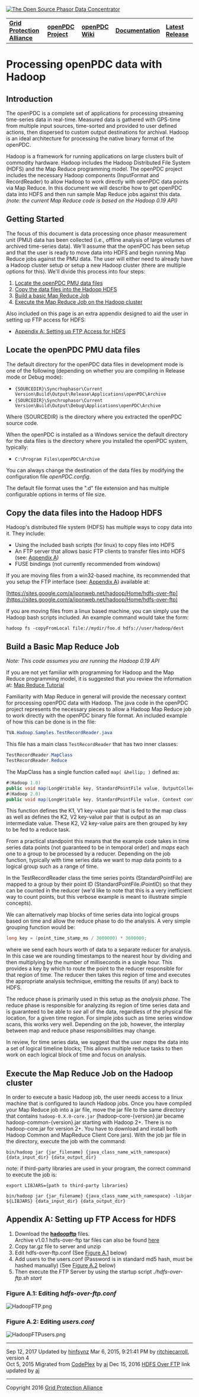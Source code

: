 [![The Open Source Phasor Data Concentrator](openPDC_Logo.png)](openPDC_Home.md "The Open Source Phasor Data Concentrator")

|   |   |   |   |   |
|---|---|---|---|---|
| **[Grid Protection Alliance](http://www.gridprotectionalliance.org "Grid Protection Alliance Home Page")** | **[openPDC Project](https://github.com/GridProtectionAlliance/openPDC "openPDC Project on GitHub")** | **[openPDC Wiki](openPDC_Home.md "openPDC Wiki Home Page")** | **[Documentation](openPDC_Documentation_Home.md "openPDC Documentation Home Page")** | **[Latest Release](https://github.com/GridProtectionAlliance/openPDC/releases "openPDC Releases Home Page")** |

# Processing openPDC data with Hadoop

## Introduction

The openPDC is a complete set of applications for processing streaming time-series data in real-time. Measured data is gathered with GPS-time from multiple input sources, time-sorted and provided to user defined actions, then dispersed to custom output destinations for archival. Hadoop is an ideal architecture for processing the native binary format of the openPDC.

Hadoop is a framework for running applications on large clusters built of commodity hardware. Hadoop includes the Hadoop Distributed File System (HDFS) and the Map Reduce programming model. The openPDC project includes the necessary Hadoop components (InputFormat and RecordReader) to allow Hadoop to work directly with openPDC data points via Map Reduce. In this document we will describe how to get openPDC data into HDFS and then run sample Map Reduce jobs against this data.  *(note: the current Map Reduce code is based on the Hadoop 0.19 API)*

## Getting Started

The focus of this document is data processing once phasor measurement unit (PMU) data has been collected (i.e., offline analysis of large volumes of archived time-series data). We'll assume that the openPDC has been setup and that the user is ready  to move data into HDFS and begin running Map Reduce jobs against the PMU data. The user will either need to already have a Hadoop cluster setup or setup a new Hadoop cluster (there are multiple options for this). We'll divide this process into four steps:

1. [Locate the openPDC PMU data files](#locate-the-openpdc-pmu-data-files)
2. [Copy the data files into the Hadoop HDFS](#copy-the-data-files-into-the-hadoop-hdfs)
3. [Build a basic Map Reduce Job](#build-a-basic-map-reduce-job)
4. [Execute the Map Reduce Job on the Hadoop cluster](#execute-the-map-reduce-job-on-the-hadoop-cluster)

Also included on this page is an extra appendix designed to aid the user in setting up FTP access for HDFS:

* [Appendix A: Setting up FTP Access for HDFS](#appendix-a-setting-up-ftp-access-for-hdfs)


## Locate the openPDC PMU data files

The default directory for the openPDC data files in development mode is one of the following (depending on whether you are compiling in Release mode or Debug mode):

- `{SOURCEDIR}\Syncrhophasor\Current Version\Build\Output\Release\Applications\openPDC\Archive`
- `{SOURCEDIR}\Synchrophasor\Current Version\Build\Output\Debug\Applications\openPDC\Archive`

Where {SOURCEDIR} is the directory where you extracted the openPDC source code.

When the openPDC is installed as a Windows service the default directory for the data files is the directory where you installed the openPDC system, typically:

- `C:\Program Files\openPDC\Archive`

You can always change the destination of the data files by modifying the configuration file *openPDC.config*.

The default file format uses the ".d" file extension and has multiple configurable options in terms of file size.

## Copy the data files into the Hadoop HDFS

Hadoop's distributed file system (HDFS) has multiple ways to copy data into it. They include:

- Using the included bash scripts (for linux) to copy files into HDFS 
- An FTP server that allows basic FTP clients to transfer files into HDFS (see: [Appendix A](#appendix-a-setting-up-ftp-access-for-hdfs))
- FUSE bindings (not currently recommended from windows)

If you are moving files from a win32-based machine, its recommended that you setup the FTP interface (see: [Appendix A](#appendix-a-setting-up-ftp-access-for-hdfs)) available at:

[https://sites.google.com/a/iponweb.net/hadoop/Home/hdfs-over-ftp](https://sites.google.com/a/iponweb.net/hadoop/Home/hdfs-over-ftp)

If you are moving files from a linux based machine, you can simply use the Hadoop bash scripts included. An example command would take the form:

`hadoop fs -copyFromLocal file://mydir/foo.d hdfs://user/hadoop/dest`


## Build a Basic Map Reduce Job

*Note: This code assumes you are running the Hadoop 0.19 API*

If you are not yet familiar with programming for Hadoop and the Map Reduce programming model, it is suggested that you review the information at: [Map Reduce Tutorial](http://hadoop.apache.org/docs/current/hadoop-mapreduce-client/hadoop-mapreduce-client-core/MapReduceTutorial.html)

Familiarity with Map Reduce in general will provide the necessary context for processing openPDC data with Hadoop. The java code in the openPDC project represents the necessary pieces to allow a Hadoop Map Reduce job to work directly with the openPDC binary  file format. An included example of how this can be done is in the file:

```cs
TVA.Hadoop.Samples.TestRecordReader.java
```

This file has a main class `TestRecordReader` that has two inner classes:

```cs
TestRecordReader.MapClass
TestRecordReader.Reduce
```

The MapClass has a single function called `map( &hellip; )` defined as:

```cs
#(Hadoop 1.0)
public void map(LongWritable key, StandardPointFile value, OutputCollector<IntWritable, StandardPointFile> output, Reporter reporter)
#(Hadoop 2.0)
public void map(LongWritable key, StandardPointFile value, Context context)
```

This function defines the K1, V1 key-value pair that is fed to the map class as well as defines the K2, V2 key-value pair that is output as an intermediate value. These K2, V2 key-value pairs are then grouped by key to be fed to a reduce task.

From a practical standpoint this means that the example code takes in time series data points (not guaranteed to be in temporal order) and *maps* each one to a group to be processed by a reducer. Depending on the job function, typically with time series data we want to map data points to a logical group such as a range of time.

In the TestRecordReader class the time series points (StandardPointFile) are mapped to a group by their point ID (StandardPointFile.iPointID) so that they can be counted in the reducer (we'd like to note that this is a very inefficient way to count points, but this verbose example is meant to illustrate simple concepts).

We can alternatively map blocks of time series data into logical groups based on time and allow the reduce phase to do the analysis. A very simple grouping function would be:

```cs
long key = (point_time_stamp_ms / 3600000) * 3600000;
```

where we send each hours worth of data to a separate reducer for analysis. In this case we are rounding timestamps to the nearest hour by dividing and then multiplying by the number of milliseconds in a single hour. This provides a key by which to route the  point to the reducer responsible for that region of time. The reducer then takes this region of time and executes the appropriate analysis technique, emitting the results (if any) back to HDFS.

The reduce phase is primarily used in this setup as the *analysis phase*. The reduce phase is responsible for analyzing its region of time series data and is guaranteed to be able to *see* all of the data, regardless of the physical file location, for a given time region. For simple jobs such as time series window scans, this works very well. Depending on the job, however, the interplay between map and reduce phase responsibilities may change.

In review, for time series data, we suggest that the user *maps* the data into a set of logical timeline blocks; This allows multiple reduce tasks to then work on each logical block of time and focus on analysis.

## Execute the Map Reduce Job on the Hadoop cluster

In order to execute a basic Hadoop job, the user needs access to a linux machine that is configured to launch Hadoop jobs. Once you have compiled your Map Reduce job into a jar file, move the jar file to the same directory that contains `hadoop-0.X.0-core.jar` (hadoop-core-{version}.jar became hadoop-common-{version}.jar starting with Hadoop 2+. There is no hadoop-core.jar for version 2+. You have to download and install both Hadoop Common and MapReduce Client Core jars). With the job jar file in the directory, execute the job with the command:

`bin/hadoop jar {jar_filename} {java_class_name_with_namespace} {data_input_dir} {data_output_dir}`

note: if third-party libraries are used in your program, the correct command to execute the job is:

`export LIBJARS={path to third-party libraries}`

`bin/hadoop jar {jar_filename} {java_class_name_with_namespace} -libjar ${LIBJARS} {data_input_dir} {data_output_dir}`

## Appendix A: Setting up FTP Access for HDFS

1. Download the **[hadoopftp](https://sites.google.com/a/iponweb.net/hadoop/Home/hdfs-over-ftp)** files.  
Archive v1.0.1 hdfs-over-ftp tar files can also be found [here](Developers_Using_Hadoop.files/)
2. Copy tar.gz file to server and unzip
3. Edit hdfs-over-ftp.conf (See [Figure A.1](#figure-a1-editing-hdfs-over-ftpconf) below)
4. Add users to the users.conf (Password is in standard md5 hash, must be hashed manually) (See [Figure A.2](#figure-a2-editing-usersconfg) below)
5. Then execute the FTP Server by using the startup script *./hdfs-over-ftp.sh start*

### Figure A.1: Editing *hdfs-over-ftp.conf*

![](Developers_Using_Hadoop.files/HadoopFTP.png "HadoopFTP.png")

### Figure A.2: Editing *users.conf*

![](Developers_Using_Hadoop.files/HadoopFTPusers.png "HadoopFTPusers.png")

---
Sep 12, 2017 Updated by [hinfsynz](https://github.com/hinfsynz)
Mar 6, 2015, 9:21:41 PM by [ritchiecarroll](https://github.com/ritchiecarroll), version 4  
Oct 5, 2015  Migrated from [CodePlex](http://openpdc.codeplex.com/wikipage?title=Using%20Hadoop%20%28Developers%29) by [aj](https://github.com/ajstadlin)
Dec 15, 2016  [HDFS Over FTP](https://sites.google.com/a/iponweb.net/hadoop/Home/hdfs-over-ftp) link updated by [aj](https://github.com/ajstadlin)

---

Copyright 2016 [Grid Protection Alliance](http://www.gridprotectionalliance.org)
